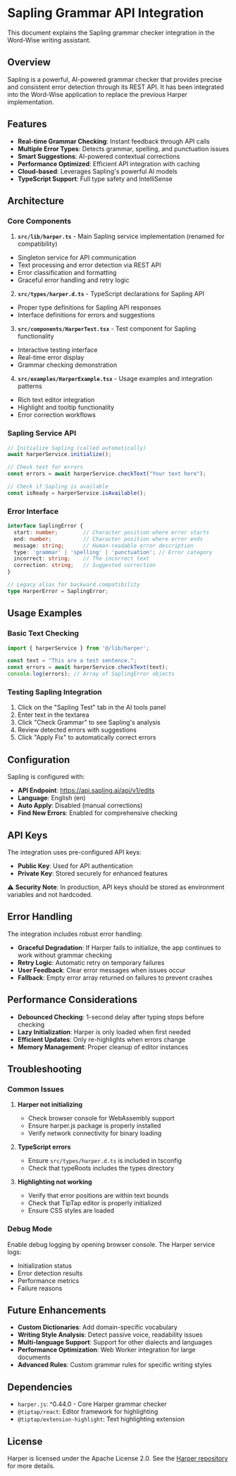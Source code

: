 # Sapling Grammar API Integration

This document explains the Sapling grammar checker integration in the Word-Wise writing assistant.

## Overview

Sapling is a powerful, AI-powered grammar checker that provides precise and consistent error detection through its REST API. It has been integrated into the Word-Wise application to replace the previous Harper implementation.

## Features

- **Real-time Grammar Checking**: Instant feedback through API calls
- **Multiple Error Types**: Detects grammar, spelling, and punctuation issues
- **Smart Suggestions**: AI-powered contextual corrections
- **Performance Optimized**: Efficient API integration with caching
- **Cloud-based**: Leverages Sapling's powerful AI models
- **TypeScript Support**: Full type safety and IntelliSense

## Architecture

### Core Components

1. **`src/lib/harper.ts`** - Main Sapling service implementation (renamed for compatibility)
- Singleton service for API communication
- Text processing and error detection via REST API
- Error classification and formatting
- Graceful error handling and retry logic

2. **`src/types/harper.d.ts`** - TypeScript declarations for Sapling API
- Proper type definitions for Sapling API responses
- Interface definitions for errors and suggestions

3. **`src/components/HarperTest.tsx`** - Test component for Sapling functionality
- Interactive testing interface
- Real-time error display
- Grammar checking demonstration

4. **`src/examples/HarperExample.tsx`** - Usage examples and integration patterns
- Rich text editor integration
- Highlight and tooltip functionality
- Error correction workflows

### Sapling Service API

```typescript
// Initialize Sapling (called automatically)
await harperService.initialize();

// Check text for errors
const errors = await harperService.checkText("Your text here");

// Check if Sapling is available
const isReady = harperService.isAvailable();
```

### Error Interface

```typescript
interface SaplingError {
  start: number;        // Character position where error starts
  end: number;          // Character position where error ends
  message: string;      // Human-readable error description
  type: 'grammar' | 'spelling' | 'punctuation'; // Error category
  incorrect: string;    // The incorrect text
  correction: string;   // Suggested correction
}

// Legacy alias for backward compatibility
type HarperError = SaplingError;
```

## Usage Examples

### Basic Text Checking

```typescript
import { harperService } from '@/lib/harper';

const text = "This are a test sentence.";
const errors = await harperService.checkText(text);
console.log(errors); // Array of SaplingError objects
```

### Testing Sapling Integration

1. Click on the "Sapling Test" tab in the AI tools panel
2. Enter text in the textarea
3. Click "Check Grammar" to see Sapling's analysis
4. Review detected errors with suggestions
5. Click "Apply Fix" to automatically correct errors

## Configuration

Sapling is configured with:

- **API Endpoint**: https://api.sapling.ai/api/v1/edits
- **Language**: English (en)
- **Auto Apply**: Disabled (manual corrections)
- **Find New Errors**: Enabled for comprehensive checking

## API Keys

The integration uses pre-configured API keys:
- **Public Key**: Used for API authentication
- **Private Key**: Stored securely for enhanced features

⚠️ **Security Note**: In production, API keys should be stored as environment variables and not hardcoded.

## Error Handling

The integration includes robust error handling:

- **Graceful Degradation**: If Harper fails to initialize, the app continues to work without grammar checking
- **Retry Logic**: Automatic retry on temporary failures
- **User Feedback**: Clear error messages when issues occur
- **Fallback**: Empty error array returned on failures to prevent crashes

## Performance Considerations

- **Debounced Checking**: 1-second delay after typing stops before checking
- **Lazy Initialization**: Harper is only loaded when first needed
- **Efficient Updates**: Only re-highlights when errors change
- **Memory Management**: Proper cleanup of editor instances

## Troubleshooting

### Common Issues

1. **Harper not initializing**
   - Check browser console for WebAssembly support
   - Ensure harper.js package is properly installed
   - Verify network connectivity for binary loading

2. **TypeScript errors**
   - Ensure `src/types/harper.d.ts` is included in tsconfig
   - Check that typeRoots includes the types directory

3. **Highlighting not working**
   - Verify that error positions are within text bounds
   - Check that TipTap editor is properly initialized
   - Ensure CSS styles are loaded

### Debug Mode

Enable debug logging by opening browser console. The Harper service logs:
- Initialization status
- Error detection results
- Performance metrics
- Failure reasons

## Future Enhancements

- **Custom Dictionaries**: Add domain-specific vocabulary
- **Writing Style Analysis**: Detect passive voice, readability issues
- **Multi-language Support**: Support for other dialects and languages
- **Performance Optimization**: Web Worker integration for large documents
- **Advanced Rules**: Custom grammar rules for specific writing styles

## Dependencies

- `harper.js`: ^0.44.0 - Core Harper grammar checker
- `@tiptap/react`: Editor framework for highlighting
- `@tiptap/extension-highlight`: Text highlighting extension

## License

Harper is licensed under the Apache License 2.0. See the [Harper repository](https://github.com/elijah-potter/harper) for more details.